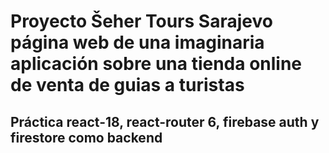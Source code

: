 # Proyecto Šeher Tours Sarajevo página web de una imaginaria aplicación sobre una tienda online de venta de guias a turistas

## Práctica react-18, react-router 6, firebase auth y firestore como backend
